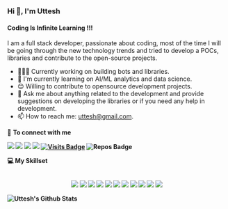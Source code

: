 ### Hi 👋, I'm Uttesh
#### Coding Is Infinite Learning !!!
I am a full stack developer, passionate about coding, most of the time I will be going through the new technology trends and tried to develop a POCs, libraries and contribute to the open-source projects.

- 👨🏽‍💻 Currently working on building bots and libraries.
- 🤝 I'm currently learning on AI/ML analytics and data science.
- 😊 Willing to contribute to opensource development projects.
- 💬 Ask me about anything related to the development and provide suggestions on developing the libraries or if you need any help in development.
- 📫 How to reach me: uttesh@gmail.com.


<summary>🤝 <b>To connect with me<b></summary>

<p align = "center">

[<img src="https://img.shields.io/badge/twitter-%231DA1F2.svg?&style=for-the-badge&logo=twitter&logoColor=white" />](https://twitter.com/uttesh) 
[<img src="https://img.shields.io/badge/medium-%2312100E.svg?&style=for-the-badge&logo=medium&logoColor=white" />](https://medium.com/@uttesh)
[<img src ="https://img.shields.io/badge/portfolio-web-%23.svg?&style=for-the-badge&logo=&logoColor=white%22">](https://uttesh.com/)
[<img src="https://img.shields.io/badge/linkedin-%230077B5.svg?&style=for-the-badge&logo=linkedin&logoColor=white" />](https://www.linkedin.com/in/uttesh/)
[![Visits Badge](https://badges.pufler.dev/visits/uttesh/uttesh?style=for-the-badge&color=blue)](https://github.com/uttesh/uttesh)
![Repos Badge](https://badges.pufler.dev/repos/uttesh?style=for-the-badge&color=red)
</p>

<summary>💻 <b>My Skillset</b></summary>
</br>
<p align = "center">
<img src="https://img.shields.io/badge/java%20-%2314354C.svg?&style=for-the-badge&logo=java&logoColor=white"/>  <img src="https://img.shields.io/badge/spring%20-%2300599C.svg?&style=for-the-badge&logo=spring&logoColor=white"/>  <img src="https://img.shields.io/badge/docker%20-%2314354C.svg?&style=for-the-badge&logo=docker&logoColor=white"/> <img src="https://img.shields.io/badge/angular%20-%2314354C.svg?&style=for-the-badge&logo=angular&logoColor=white"/> <img src="https://img.shields.io/badge/react%20-%2314354C.svg?&style=for-the-badge&logo=react&logoColor=white"/>
<img src="https://img.shields.io/badge/markdown-%23000000.svg?&style=for-the-badge&logo=markdown&logoColor=white"/> 
<img src="https://img.shields.io/badge/python-%23000000.svg?&style=for-the-badge&logo=python&logoColor=white"/> 
<img src="https://img.shields.io/badge/fastapi%20-%23000.svg?&style=for-the-badge&logo=fastapi&logoColor=white"/> 
<img src="https://img.shields.io/badge/git%20-%23F05033.svg?&style=for-the-badge&logo=git&logoColor=white"/> 
<img src="https://img.shields.io/badge/AWS%20-%23FF9900.svg?&style=for-the-badge&logo=amazon-aws&logoColor=white"/> 
<img src="https://img.shields.io/badge/heroku%20-%23430098.svg?&style=for-the-badge&logo=heroku&logoColor=white"/> 
</p>

![Uttesh's Github Stats](https://github-readme-stats.vercel.app/api?username=uttesh&show_icons=true&theme=highcontrast&count_private=true&show_icons=true)

<!--
**uttesh/uttesh** is a ✨ _special_ ✨ repository because its `README.md` (this file) appears on your GitHub profile.

Here are some ideas to get you started:

- 🔭 I’m currently working on ...
- 🌱 I’m currently learning ...
- 👯 I’m looking to collaborate on ...
- 🤔 I’m looking for help with ...
- 💬 Ask me about ...
- 📫 How to reach me: ...
- 😄 Pronouns: ...
- ⚡ Fun fact: ...
-->

